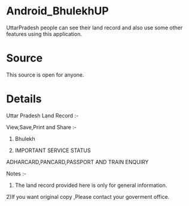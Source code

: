 # Android_BhulekhUP
UttarPradesh people can see their land record and also use some other features using this application.
# Source
This source is open for anyone.
# Details
Uttar Pradesh Land Record :-

View,Save,Print and Share :-

1) Bhulekh

2) IMPORTANT SERVICE STATUS

ADHARCARD,PANCARD,PASSPORT AND TRAIN ENQUIRY

Notes :-
1) The land record provided here is only for general information.

2)If you want original copy ,Please contact your goverment office.
